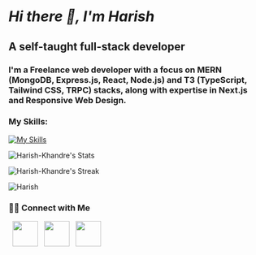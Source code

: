 # ***Hi there 👋, I'm Harish***

## A self-taught full-stack developer

### I'm a Freelance web developer with a focus on MERN (MongoDB, Express.js, React, Node.js) and T3 (TypeScript, Tailwind CSS, TRPC) stacks, along with expertise in Next.js and Responsive Web Design.

### My Skills:

[![My Skills](https://skillicons.dev/icons?i=tailwind,ts,nodejs,bun,express,react,nextjs,mongodb,mysql,postgres,prisma,aws,ansible,docker,neovim)](https://skillicons.dev)

<!-- [<img src='https://cdn.jsdelivr.net/npm/simple-icons@3.0.1/icons/linkedin.svg' alt='linkedin' height='40'>](https://www.linkedin.com/in//harish-khandre//)  [<img src='https://cdn.jsdelivr.net/npm/simple-icons@3.0.1/icons/instagram.svg' alt='instagram' height='40'>](https://www.instagram.com/whoisharish_/)  -->


![Harish-Khandre's Stats](http://github-profile-summary-cards.vercel.app/api/cards/profile-details?username=Harish-Khandre&theme=github_dark)

![Harish-Khandre's Streak](https://github-readme-streak-stats.herokuapp.com/?user=Harish-Khandre&theme=github_dark&hide_border=false) 

![Harish](http://github-profile-summary-cards.vercel.app/api/cards/repos-per-language?username=Harish-Khandre&theme=github_dark)

<h3> 🤝🏻 Connect with Me </h3>

<p align="left">
&nbsp; <a href="https://twitter.com/khandreharish" target="_blank" rel="noopener noreferrer"><img src="https://img.icons8.com/plasticine/100/000000/twitter.png" width="50" /></a>   
&nbsp; <a href="https://www.linkedin.com/in/harish-khandre/" target="_blank" rel="noopener noreferrer"><img src="https://img.icons8.com/plasticine/100/000000/linkedin.png" width="50" /></a>
&nbsp; <a href="mailto:1.harishkhandre@gmail.com" target="_blank" rel="noopener noreferrer"><img src="https://img.icons8.com/plasticine/100/000000/gmail.png"  width="50" /></a>
</p>
